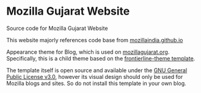 # Mozilla Gujarat Website

Source code for Mozilla Gujarat Website

This website majorly references code base from [mozillaindia.github.io](https://github.com/MozillaIndia/mozillaindia.github.io)


Appearance theme for Blog, which is used on [mozillagujarat.org](http://www.mozillagujarat.org). Specifically, this is a child theme based on the [frontierline-theme template](https://github.com/craigcook/frontierline-theme).

The template itself is open source and available under the [GNU General Public License v3.0](https://www.gnu.org/licenses/gpl-3.0.html), however its visual design should only be used for Mozilla blogs and sites. So do not install this template in your own blog.

